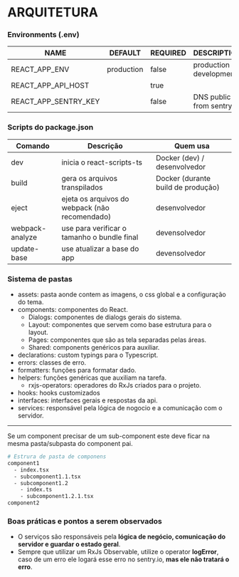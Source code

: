 ARQUITETURA
===========

### Environments (.env)

| NAME                 | DEFAULT    | REQUIRED | DESCRIPTION               |
|----------------------|------------|----------|---------------------------|
| REACT_APP_ENV        | production | false    | production or development |
| REACT_APP_API_HOST   |            | true     |                           |
| REACT_APP_SENTRY_KEY |            | false    | DNS public from sentry.io |

### Scripts do package.json

| Comando         | Descrição                                      | Quem usa                           |
|-----------------|------------------------------------------------|------------------------------------|
| dev             | inicia o react-scripts-ts                      | Docker (dev) / desenvolvedor       |
| build           | gera os arquivos transpilados                  | Docker (durante build de produção) |
| eject           | ejeta os arquivos do webpack (não recomendado) | desenvolvedor                      |
| webpack-analyze | use para verificar o tamanho o bundle final    | devensolvedor                      |
| update-base     | use atualizar a base do app                    | devensolvedor                      |

### Sistema de pastas

* assets: pasta aonde contem as imagens, o css global e a configuração do tema.
* components: componentes do React.
    * Dialogs: componentes de dialogs gerais do sistema.
    * Layout: componentes que servem como base estrutura para o layout.
    * Pages: componentes que são as tela separadas pelas áreas.
    * Shared: components genéricos para auxiliar.
* declarations: custom typings para o Typescript.
* errors: classes de erro.
* formatters: funções para formatar dado.
* helpers: funções genéricas que auxiliam na tarefa.
  * rxjs-operators: operadores do RxJs criados para o projeto.
* hooks: hooks customizados
* interfaces: interfaces gerais e respostas da api.
* services: responsável pela lógica de nogocio e a comunicação com o servidor.

---

Se um component precisar de um sub-component este deve ficar na mesma pasta/subpasta do component pai.

```bash
# Estrura de pasta de componens
component1
  - index.tsx
  - subcomponent1.1.tsx
  - subcomponent1.2
    - index.ts
    - subcomponent1.2.1.tsx
component2
```

### Boas práticas e pontos a serem observados

* O serviços são responsáveis pela **lógica de negócio, comunicação do servidor e guardar o estado geral**.
* Sempre que utilizar um RxJs Observable, utilize o operator **logError**, caso de um erro ele logará esse erro 
  no sentry.io, **mas ele não tratará o erro**.